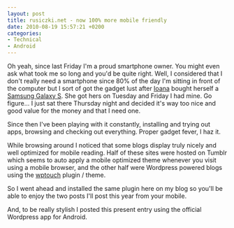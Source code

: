 ```yaml
---
layout: post
title: rusiczki.net - now 100% more mobile friendly
date: 2010-08-19 15:57:21 +0200
categories:
- Technical
- Android
---
```

Oh yeah, since last Friday I'm a proud smartphone owner. You might even ask what took me so long and you'd be quite right. Well, I considered that I don't really need a smartphone since 80% of the day I'm sitting in front of the computer but I sort of got the gadget lust after <a href="http://www.flickr.com/ioana">Ioana</a> bought herself a <a href="http://galaxys.samsungmobile.com">Samsung Galaxy S</a>. She got hers on Tuesday and Friday I had mine. Go figure... I just sat there Thursday night and decided it's way too nice and good value for the money and that I need one.

Since then I've been playing with it constantly, installing and trying out apps, browsing and checking out everything. Proper gadget fever, I haz it.

While browsing around I noticed that some blogs display truly nicely and well optimized for mobile reading. Half of these sites were hosted on Tumblr which seems to auto apply a mobile optimized theme whenever you visit using a mobile browser, and the other half were Wordpress powered blogs using the <a href="http://www.wptouch.com/">wptouch</a> plugin / theme.

So I went ahead and installed the same plugin here on my blog so you'll be able to enjoy the two posts I'll post this year from your mobile.

And, to be really stylish I posted this present entry using the official Wordpress app for Android.
